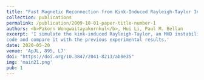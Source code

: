 ```yaml
---
title: "Fast Magnetic Reconnection from Kink-Induced Rayleigh-Taylor Instability"
collection: publications
permalink: /publication/2009-10-01-paper-title-number-1
authors: <b>Pakorn Wongwaitayakornkul</b>, Hui Li, Paul M. Bellan
excerpt: 'I simulate the kink-induced Rayleigh-Taylor, an MHD instability cascade, using 3D MHD 
code and compare it with the previous experimental results.'
date: 2020-05-20
venue: 'ApJL, 895, L7'
doi: "https://doi.org/10.3847/2041-8213/ab8e35"
img: 'main21.png'
pub: 1
---
```


